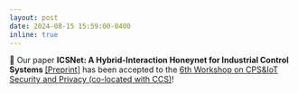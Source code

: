 ```yaml
---
layout: post
date: 2024-08-15 15:59:00-0400
inline: true
---
```


:scroll: Our paper <b>ICSNet: A Hybrid-Interaction Honeynet for Industrial Control Systems
</b> <a target="_blank" href="httºs://efrenlopez.org/assets/pdf/salazar2024icsnet">&#91;Preprint&#93;</a> has been accepted to the <a href="https://cpsiotsec2024b.github.io/" target="blank">6th Workshop on CPS&IoT Security and Privacy (co-located with CCS)</a>!